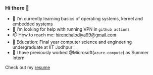 ### Hi there 👋

- 🌱 I’m currently learning basics of operating systems, kernel and embedded systems
- 🤔 I’m looking for help with running VPN in `github actions`
- 📫 How to reach me: [hirenchalodiya99@gmail.com](mailto:hirenchalodiya99@gmail.com)
- 🏫 Education: Final year computer science and engineering undergraduate at IIT Jodhpur
- 💼 I have previously worked @Microsoft(`azure-compute`) as Summer Intern

Check out my [resume](https://hirenchalodiya1.github.io/resume/HirenChalodiya-ResumeF1.pdf)
